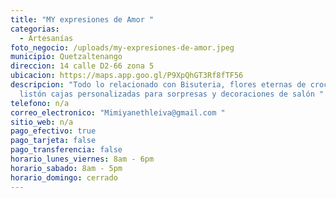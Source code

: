 ```yaml
---
title: "MY expresiones de Amor "
categorias:
  - Artesanías
foto_negocio: /uploads/my-expresiones-de-amor.jpeg
municipio: Quetzaltenango
direccion: 14 calle D2-66 zona 5
ubicacion: https://maps.app.goo.gl/P9XpQhGT3Rf8fTF56
descripcion: "Todo lo relacionado con Bisuteria, flores eternas de crochet y
  listón cajas personalizadas para sorpresas y decoraciones de salón "
telefono: n/a
correo_electronico: "Mimiyanethleiva@gmail.com "
sitio_web: n/a
pago_efectivo: true
pago_tarjeta: false
pago_transferencia: false
horario_lunes_viernes: 8am - 6pm
horario_sabado: 8am - 5pm
horario_domingo: cerrado
---
```


